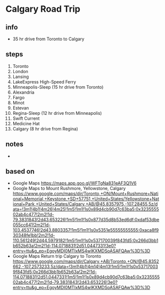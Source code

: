 # Calgary Road Trip  

## info  
* 35 hr drive from Toronto to Calgary

## steps  
1. Toronto
2. London
3. Lansing
4. LakeExpress High-Speed Ferry
5. Minneapolis-Sleep (15 hr drive from Toronto) 
6. Alexandria
7. Fargo
8. Minot
9. Estevan
10. Regina-Sleep (12 hr drive from Minneapolis)
11. Swift Current
12. Medicine Hat
13. Calgary (8 hr drive from Regina) 

## notes  
*  

## based on  
*  Google Maps https://maps.app.goo.gl/WFTgNa831eAF3Q1V6 
*  Google Maps to Mount Rushmore, Yellowstone, Calgary https://www.google.com/maps/dir/Toronto,+ON/Mount+Rushmore+National+Memorial,+Keystone,+SD+57751,+United+States/Yellowstone+National+Park,+United+States/Calgary,+AB/@45.8357975,-107.28455,5z/data=!3m1!4b1!4m26!4m25!1m5!1m1!1s0x89d4cb90d7c63ba5:0x323555502ab4c477!2m2!1d-79.3831843!2d43.653226!1m5!1m1!1s0x877d35d8b53ed6df:0xdaf53dbe055cc641!2m2!1d-103.4537746!2d43.8803357!1m5!1m1!1s0x5351e55555555555:0xaca8f930348fe1bb!2m2!1d-110.561249!2d44.5979182!1m5!1m1!1s0x537170039f843fd5:0x266d3bb1b652b63a!2m2!1d-114.0718831!2d51.0447331!3e0?entry=ttu&g_ep=EgoyMDI0MTIxMS4wIKXMDSoASAFQAw%3D%3D 
*  Google Maps Return trip Calgary to Toronto https://www.google.com/maps/dir/Calgary,+AB/Toronto,+ON/@45.8352662,-107.2573233,5z/data=!3m1!4b1!4m14!4m13!1m5!1m1!1s0x537170039f843fd5:0x266d3bb1b652b63a!2m2!1d-114.0718831!2d51.0447331!1m5!1m1!1s0x89d4cb90d7c63ba5:0x323555502ab4c477!2m2!1d-79.3831843!2d43.653226!3e0?entry=ttu&g_ep=EgoyMDI0MTIxMS4wIKXMDSoASAFQAw%3D%3D 
